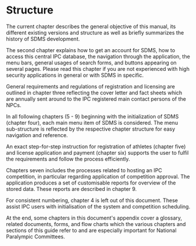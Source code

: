 # Structure

The current chapter describes the general objective of this manual, its different existing versions and structure as well as briefly summarizes the history of SDMS development.

The second chapter explains how to get an account for SDMS, how to access this central IPC database, the navigation through the application, the menu bars, general usages of search forms, and buttons appearing on several pages. Please read this chapter if you are not experienced with high security applications in general or with SDMS in specific.

General requirements and regulations of registration and licensing are outlined in chapter three reflecting the cover letter and fact sheets which are annually sent around to the IPC registered main contact persons of the NPCs.

In all following chapters (5 - 9) beginning with the initialization of SDMS (chapter four), each main menu item of SDMS is considered. The menu sub-structure is reflected by the respective chapter structure for easy navigation and reference.

An exact step-for-step instruction for registration of athletes (chapter five) and license application and payment (chapter six) supports the user to fulfil the requirements and follow the process efficiently.

Chapters seven includes the processes related to hosting an IPC competition, in particular regarding application of competition approval. The application produces a set of customisable reports for overview of the stored data. These reports are described in chapter 9.

For consistent numbering, chapter 4 is left out of this document. These assist IPC users with initialisation of the system and competition scheduling.

At the end, some chapters in this document's appendix cover a glossary, related documents, forms, and flow charts which the various chapters and sections of this guide refer to and are especially important for National Paralympic Committees.
